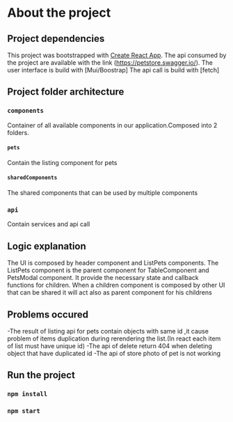 # About the project

## Project dependencies
This project was bootstrapped with [Create React App](https://github.com/facebook/create-react-app).
The api consumed by the project are available with the link (https://petstore.swagger.io/).
The user interface is build with [Mui/Boostrap]
The api call is build with [fetch]

## Project folder architecture

### `components`

Container of all available components in our application.Composed into 2 folders.

#### `pets`
Contain the listing component for pets

#### `sharedComponents`

The shared components that can be used by multiple components

### `api`
Contain services and api call 

## Logic explanation

The UI is composed by header component and ListPets components.
The ListPets component is the parent component for TableComponent and PetsModal component.
It provide the necessary state and callback functions for children.
When a children component is composed by other UI that can be shared it will act also as 
parent component for his childrens

## Problems occured
-The result of listing api for pets contain objects with same id ,it cause problem
of items duplication during rerendering the list.(In react each item of list must have unique id)
-The api of delete return 404 when deleting object that have duplicated id
-The api of store photo of pet is not working

## Run the project

### `npm install`
### `npm start`

